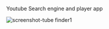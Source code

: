 
Youtube Search engine and player app

![screenshot-tube finder1](https://user-images.githubusercontent.com/34423736/43363655-89d98fd6-9327-11e8-997d-42779f116f06.png)
